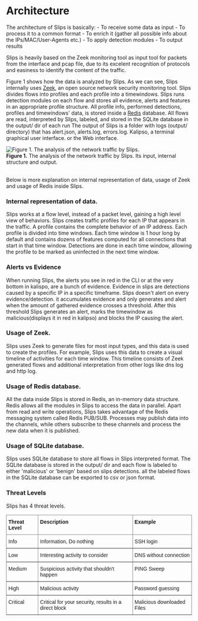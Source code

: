 # Architecture

The architecture of Slips is basically:
    - To receive some data as input
    - To process it to a common format
    - To enrich it (gather all possible info about the IPs/MAC/User-Agents etc.)
    - To apply detection modules 
    - To output results

Slips is heavily based on the Zeek monitoring tool as input tool for packets from the interface and pcap file, due to its excelent recognition of protocols and easiness to identify the content of the traffic.

Figure 1 shows how the data is analyzed by Slips. 
As we can see, Slips internally uses <a href="https://zeek.org/">Zeek</a>, an
open source network security monitoring tool. Slips divides flows into profiles and
each profile into a timewindows.
Slips runs detection modules on each flow and stores all evidence, 
alerts and features in an appropriate profile structure. 
All profile info, performed detections, profiles and timewindows' data,
is stored inside a <a href="https://redis.io/">Redis</a> database. 
All flows are read, interpreted by Slips, labeled, and stored in the SQLite database in the output/ dir of each run
The output of Slips is a folder with logs (output/ directory) that has alert.json, alerts.log, errors.log.
Kalipso, a terminal graphical user interface. or the Web interface.

<style>
.zoom {
  transition: transform .2s; /* Animation */
  margin: 0;
  position: relative; 
  z-index:999;
}

.zoom:hover {
  transform: scale(1.8); /* (150% zoom)*/
}
</style>

<div class="zoom">
<img src="https://raw.githubusercontent.com/stratosphereips/StratosphereLinuxIPS/develop/docs/images/slips_internal_architecture.jpg" title="Figure 1. The analysis of the network traffic by Slips.">
<figcaption><b>Figure 1.</b> The analysis of the network traffic by Slips. Its input, internal structure and output.</figcaption>
</div>
<br>


Below is more explanation on internal representation of data, usage of Zeek and usage of Redis inside Slips.
### Internal representation of data. 

Slips works at a flow level, instead of a packet level, gaining a high level view of behaviors. Slips creates traffic profiles for each IP that appears in the traffic. A profile contains the complete behavior of an IP address. Each profile is divided into time windows. Each time window is 1 hour long by default and contains dozens of features computed for all connections that start in that time window. Detections are done in each time window, allowing the profile to be marked as uninfected in the next time window.

### Alerts vs Evidence 

When running Slips, the alerts you see in red in the CLI or at the very bottom in kalispo, are a bunch of evidence. Evidence in slips are detections caused by a specific IP in a specific timeframe. Slips doesn't alert on every evidence/detection. it accumulates evidence and only generates and alert when the amount of gathered evidence crosses a threshold. After this threshold Slips generates an alert, marks the timewindow as malicious(displays it in red in kalipso) and blocks the IP causing the alert.
 
### Usage of Zeek. 

Slips uses Zeek to generate files for most input types, and this data is used to create the profiles. For example, Slips uses this data to create a visual timeline of activities for each time window. This timeline consists of Zeek generated flows and additional interpretation from other logs like dns log and http log.


### Usage of Redis database. 

All the data inside Slips is stored in Redis, an in-memory data structure.
Redis allows all the modules in Slips to access the data in parallel.
Apart from read and write operations, Slips takes advantage of the Redis messaging system called Redis PUB/SUB.
Processes may publish data into the channels, while others subscribe to these channels and process the new data when it is published. 

### Usage of SQLite database. 

Slips uses SQLite database to store all flows in Slips interpreted format.
The SQLite database is stored in the output/ dir and each flow is labeled to either 'malicious' or 'benign' based on slips detections.
all the labeled flows in the SQLite database can be exported to csv or json format.


### Threat Levels  

Slips has 4 threat levels.

<style type="text/css">
.tg  {border-collapse:collapse;border-spacing:0;}
.tg td{border-color:black;border-style:solid;border-width:1px;font-family:Arial, sans-serif;font-size:14px;
  overflow:hidden;padding:10px 5px;word-break:normal;}
.tg th{border-color:black;border-style:solid;border-width:1px;font-family:Arial, sans-serif;font-size:14px;
  font-weight:normal;overflow:hidden;padding:10px 5px;word-break:normal;}
.tg .tg-0pky{border-color:inherit;text-align:left;vertical-align:top}
</style>
<table class="tg">
<thead>
  <tr>
    <th class="tg-0pky"><span style="font-weight:bold">Threat Level</span></th>
    <th class="tg-0pky"><span style="font-weight:bold">Description</span></th>
    <th class="tg-0pky"><span style="font-weight:bold">Example</span></th>
  </tr>
</thead>
<tbody>
  <tr>
    <td class="tg-0pky">Info</td>
    <td class="tg-0pky">Information, Do nothing</td>
    <td class="tg-0pky">SSH login</td>
  </tr>
  <tr>
    <td class="tg-0pky">Low</td>
    <td class="tg-0pky">Interesting activity to consider</td>
    <td class="tg-0pky">DNS without connection</td>
  </tr>
  <tr>
    <td class="tg-0pky">Medium</td>
    <td class="tg-0pky">Suspicious activity that shouldn't happen</td>
    <td class="tg-0pky">PING Sweep</td>
  </tr>
    <tr>
    <td class="tg-0pky">High</td>
    <td class="tg-0pky">Malicious activity</td>
    <td class="tg-0pky">Password guessing</td>
  </tr>
    </tr>
    <tr>
    <td class="tg-0pky">Critical</td>
    <td class="tg-0pky">Critical for your security, results in a direct block</td>
    <td class="tg-0pky">Malicious downloaded Files</td>
  </tr>



</tbody>
</table>